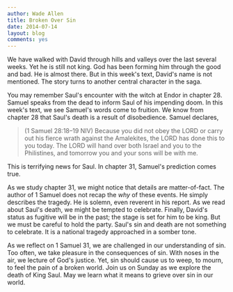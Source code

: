 ```yaml
---
author: Wade Allen
title: Broken Over Sin
date: 2014-07-14
layout: blog
comments: yes
---
```

 
We have walked with David through hills and valleys over the last several weeks. Yet he is still not king. God has been forming him through the good and bad. He is almost there. But in this week's text, David's name is not mentioned. The story turns to another central character in the saga. 

You may remember Saul's encounter with the witch at Endor in chapter 28. Samuel speaks from the dead to inform Saul of his impending doom. In this week's text, we see Samuel's words come to fruition. We know from chapter 28 that Saul's death is a result of disobedience. Samuel declares,

>(1 Samuel 28:18–19 NIV) Because you did not obey the LORD or carry out his fierce wrath against the Amalekites, the LORD has done this to you today. The LORD will hand over both Israel and you to the Philistines, and tomorrow you and your sons will be with me.

This is terrifying news for Saul. In chapter 31, Samuel's prediction comes true. 

As we study chapter 31, we might notice that details are matter-of-fact. The author of 1 Samuel does not recap the *why* of these events. He simply describes the tragedy. He is solemn, even reverent in his report. As we read about Saul's death, we might be tempted to celebrate. Finally, David's status as fugitive will be in the past; the stage is set for him to be king. But we must be careful to hold the party. Saul's sin and death are not something to celebrate. It is a national tragedy approached in a somber tone. 

As we reflect on 1 Samuel 31, we are challenged in our understanding of sin. Too often, we take pleasure in the consequences of sin. With noses in the air, we lecture of God's justice. Yet, sin should cause us to weep, to mourn, to feel the pain of a broken world. Join us on Sunday as we explore the death of King Saul. May we learn what it means to grieve over sin in our world.


